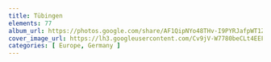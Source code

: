 ```yaml
---
title: Tübingen
elements: 77
album_url: https://photos.google.com/share/AF1QipNYo48THv-I9PYRJafpWT1Z4Ys-y_fEzG999gY7jwSjhKgdnoCrGIdtwqYZOn8oWg?key=R042UC1LTzk3WGhxR202eDc5eXY0RnVKdEhGX2ZR
cover_image_url: https://lh3.googleusercontent.com/Cv9jV-W7780beCLt4EEFBaCyJfwGkjC_1m-p697o_bGxIFGhCk4CqwZVq6qlIHZTMtjO6r9SasKgDSe2qHKgnwqh_bP8c6zZiSjfPoJDKTTZhH6uJqeGoQcMmLXfxHJyp2e0BWWf8TFrnzUoE-shUj7fRGgzQs7TsdsfqZqO3K6l2dG0gUjSlAXao-mJ1Z6epoJq1l29ByxTRSmIzeD5IHe_fDFbN0lCscna3_nqU5aToQeDk-xGY1uHMaUcZdLvvl3Jo9q4pvUaiM2omwMz5g_aNM-5FzzfvCXT-yV5YlauP2LHnWRz4m56bfl8LsUkoQCDPlU_Jri7ZjIqsXdMy3RRVd-6Ek1NLTpQpb3eKhVelnuUB6HwdUoGptin8Cy0wkp2BubvqNmME3cCqG82dhIYRoVKm9Vh8FjfKrmedOxTzReSKhnF4h1aOnSnRKr1gags9NwowM8E0CQmK5_s60idMSucCXu0VxjBj9i2S0XObRhMp1YeHwtGJyfNsX4pnwSzkocDZ1sloQ2Bo_FMDLAUEgjH-AtwcUMIqDQd4rjCtkXes-nN2QyX6e-r6s_2f2bHZMrZJuRrDx2fmDRVearPxp3zQmOz9kfpCGdufAGT_A_7YxvSYmI73aOixuh2zs5Q-yhR5BYsuTOJb6eFNEkPTg=s195-p-k-no
categories: [ Europe, Germany ]
---
```

